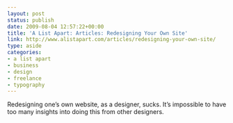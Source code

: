 ```yaml
---
layout: post
status: publish
date: 2009-08-04 12:57:22+00:00
title: 'A List Apart: Articles: Redesigning Your Own Site'
link: http://www.alistapart.com/articles/redesigning-your-own-site/
type: aside
categories:
- a list apart
- business
- design
- freelance
- typography
---
```


Redesigning one’s own website, as a designer, sucks. It’s impossible to have too many insights into doing this from other designers.

